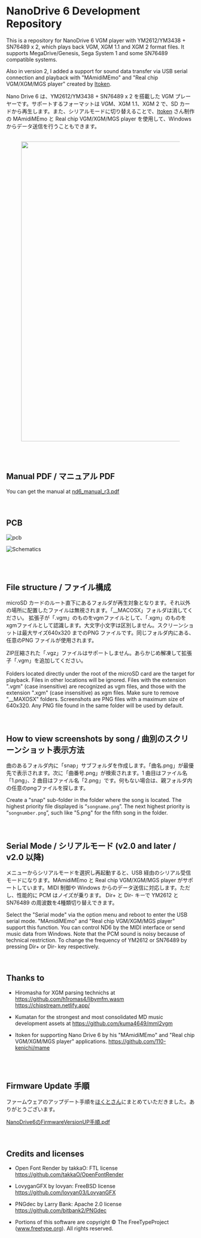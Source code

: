 # NanoDrive 6 Development Repository

This is a repository for NanoDrive 6 VGM player with YM2612/YM3438 + SN76489 x 2, which plays back VGM, XGM 1.1 and XGM 2 format files. It supports MegaDrive/Genesis, Sega System 1 and some SN76489 compatible systems.

Also in version 2, I added a support for sound data transfer via USB serial connection and playback with "MAmidiMEmo" and "Real chip VGM/XGM/MGS player" created by [Itoken](https://github.com/110-kenichi/mame).

Nano Drive 6 は、YM2612/YM3438 + SN76489 x 2 を搭載した VGM プレーヤーです。サポートするフォーマットは VGM、XGM 1.1、XGM 2 で、SD カードから再生します。また、シリアルモードに切り替えることで、[Itoken](https://github.com/110-kenichi/mame) さん制作の MAmidiMEmo と Real chip VGM/XGM/MGS player を使用して、Windows からデータ送信を行うこともできます。
<br><br>

<figure><img src="https://github.com/user-attachments/assets/a15e7b2c-7026-4bf4-94d2-e90b153d7c28" width="800"></figure>
<br>
<br>

## Manual PDF / マニュアル PDF

You can get the manual at [nd6_manual_r3.pdf](https://github.com/user-attachments/files/18299302/nd6_manual_r3.pdf)
<br>
<br><br>


## PCB

![pcb](https://github.com/user-attachments/assets/ec0ef72e-edaa-413a-92b3-2d8dc88f904d)

![Schematics](https://github.com/user-attachments/assets/1caab077-61fb-4a6f-99a3-fba038a5c54c)

<br>
<br>

## File structure / ファイル構成
microSD カードのルート直下にあるフォルダが再生対象となります。それ以外の場所に配置したファイルは無視されます。「__MACOSX」フォルダは消してください。
拡張子が「.vgm」のものをvgmファイルとして、「.xgm」のものをxgmファイルとして認識します。大文字小文字は区別しません。スクリーンショットは最大サイズ640x320 までのPNG ファイルです。同じフォルダ内にある、任意のPNG ファイルが使用されます。

ZIP圧縮された「.vgz」ファイルはサポートしません。あらかじめ解凍して拡張子「.vgm」を追加してください。
<br>
<br>
Folders located directly under the root of the microSD card are the target for playback. Files in other locations will be ignored. Files with the extension ".vgm" (case insensitive) are recognized as vgm files, and those with the extension ".xgm" (case insensitive) as xgm files. Make sure to remove "__MAXOSX" folders.
Screenshots are PNG files with a maximum size of 640x320. Any PNG file found in the same folder will be used by default.
<br>
<br>
<br>
## How to view screenshots by song / 曲別のスクリーンショット表示方法
曲のあるフォルダ内に「snap」サブフォルダを作成します。「曲名.png」が最優先で表示されます。次に「曲番号.png」が検索されます。1 曲目はファイル名「1.png」、2 曲目はファイル名「2.png」です。何もない場合は、親フォルダ内の任意のpngファイルを探します。

Create a "snap" sub-folder in the folder where the song is located. The highest priority file displayed is “``songname.png``”. The next highest priority is “``songnumber.png``”, such like "5.png" for the fifth song in the folder.
<br>
<br>
<br>
## Serial Mode / シリアルモード (v2.0 and later / v2.0 以降)
メニューからシリアルモードを選択し再起動すると、USB 経由のシリアル受信モードになります。MAmidiMEmo と Real chip VGM/XGM/MGS player がサポートしています。MIDI 制御や Windows からのデータ送信に対応します。ただし、性能的に PCM はノイズが乗ります。
Dir+ と Dir- キーで YM2612 と SN76489 の周波数を4種類切り替えできます。

Select the "Serial mode" via the option menu and reboot to enter the USB serial mode. "MAmidiMEmo" and "Real chip VGM/XGM/MGS player" support this function. You can control ND6 by the MIDI interface or send music data from Windows. Note that the PCM sound is noisy because of technical restriction. To change the frequency of YM2612 or SN76489 by pressing Dir+ or Dir- key respectively.
<br>
<br>
<br>
## Thanks to

- Hiromasha for XGM parsing technichs at
https://github.com/h1romas4/libymfm.wasm
https://chipstream.netlify.app/

- Kumatan for the strongest and most consolidated MD music development assets at 
https://github.com/kuma4649/mml2vgm

- Itoken for supporting Nano Drive 6 by his "MAmidiMEmo" and "Real chip VGM/XGM/MGS player" applications.
https://github.com/110-kenichi/mame
<br>
<br>

## Firmware Update 手順

ファームウェアのアップデート手順を[ほくとさん](https://x.com/NightBird_hoku)にまとめていただきました。ありがとうございます。

[NanoDrive6のFirmwareVersionUP手順.pdf](https://github.com/user-attachments/files/17610335/NanoDrive6.FirmwareVersionUP.pdf)
<br>
<br>
<br>
## Credits and licenses

- Open Font Render by takkaO: FTL license
https://github.com/takkaO/OpenFontRender

- LovyganGFX by lovyan: FreeBSD license
https://github.com/lovyan03/LovyanGFX

- PNGdec by Larry Bank: Apache 2.0 license
https://github.com/bitbank2/PNGdec

- Portions of this software are copyright © The FreeTypeProject (www.freetype.org). All rights reserved.
